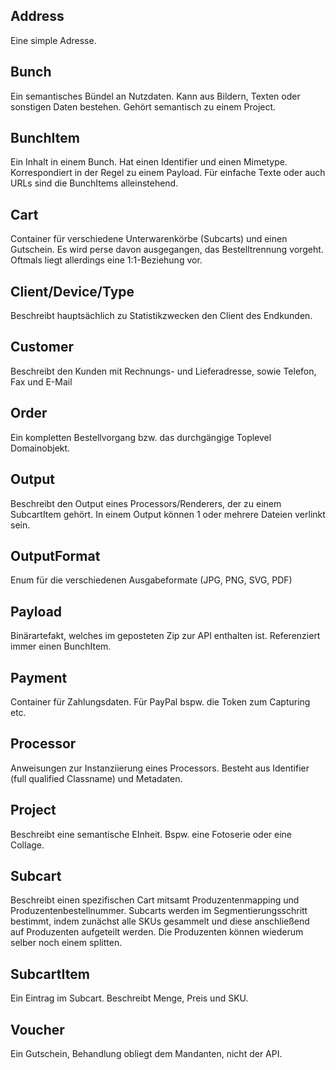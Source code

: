 ## Address

Eine simple Adresse.

## Bunch

Ein semantisches Bündel an Nutzdaten. Kann aus Bildern, Texten oder sonstigen Daten bestehen. Gehört semantisch zu einem Project.

## BunchItem

Ein Inhalt in einem Bunch. Hat einen Identifier und einen Mimetype. Korrespondiert in der Regel zu einem Payload. Für einfache Texte oder auch URLs sind die BunchItems alleinstehend.

## Cart

Container für verschiedene Unterwarenkörbe (Subcarts) und einen Gutschein. Es wird perse davon ausgegangen, das Bestelltrennung vorgeht. Oftmals liegt allerdings eine 1:1-Beziehung vor.

## Client/Device/Type

Beschreibt hauptsächlich zu Statistikzwecken den Client des Endkunden.

## Customer

Beschreibt den Kunden mit Rechnungs- und Lieferadresse, sowie Telefon, Fax und E-Mail

## Order

Ein kompletten Bestellvorgang bzw. das durchgängige Toplevel Domainobjekt.

## Output

Beschreibt den Output eines Processors/Renderers, der zu einem SubcartItem gehört. In einem Output können 1 oder mehrere Dateien verlinkt sein.

## OutputFormat

Enum für die verschiedenen Ausgabeformate (JPG, PNG, SVG, PDF)

## Payload

Binärartefakt, welches im geposteten Zip zur API enthalten ist. Referenziert immer einen BunchItem.

## Payment

Container für Zahlungsdaten. Für PayPal bspw. die Token zum Capturing etc.

## Processor

Anweisungen zur Instanziierung eines Processors. Besteht aus Identifier (full qualified Classname) und Metadaten.

## Project

Beschreibt eine semantische EInheit. Bspw. eine Fotoserie oder eine Collage.

## Subcart

Beschreibt einen spezifischen Cart mitsamt Produzentenmapping und Produzentenbestellnummer. Subcarts werden im Segmentierungsschritt bestimmt, indem zunächst alle SKUs gesammelt und diese anschließend auf Produzenten aufgeteilt werden. Die Produzenten können wiederum selber noch einem splitten.

## SubcartItem

Ein Eintrag im Subcart. Beschreibt Menge, Preis und SKU.

## Voucher

Ein Gutschein, Behandlung obliegt dem Mandanten, nicht der API.